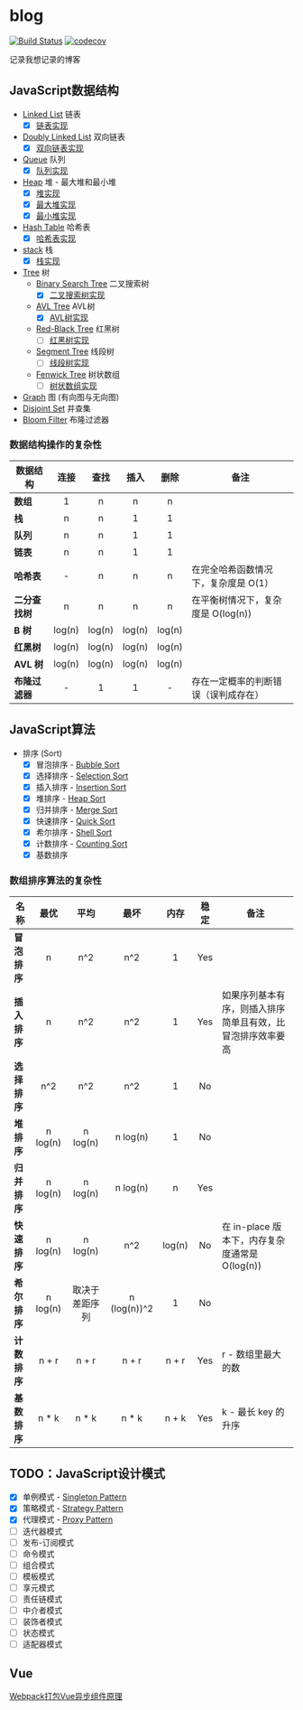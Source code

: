 # blog

[![Build Status](https://travis-ci.org/scottjeremy/blog.svg?branch=master)](https://travis-ci.org/scottjeremy/blog)
[![codecov](https://codecov.io/gh/scottjeremy/blog/branch/master/graph/badge.svg)](https://codecov.io/gh/scottjeremy/blog)

记录我想记录的博客

## JavaScript数据结构

- [Linked List](src/data-structures/linked-list) 链表
  - [x] [链表实现](src/data-structures/linked-list/LinkedList.js)
- [Doubly Linked List](src/data-structures/linked-list#双向链表) 双向链表
  - [x] [双向链表实现](src/data-structures/doubly-linked-list/DoublyLinkedList.js)
- [Queue](src/data-structures/queue) 队列
  - [x] [队列实现](src/data-structures/queue/Queue.js)
- [Heap](src/data-structures/heap) 堆 - 最大堆和最小堆
  - [x] [堆实现](src/data-structures/heap/Heap.js)
  - [x] [最大堆实现](src/data-structures/heap/MaxHeap.js)
  - [x] [最小堆实现](src/data-structures/heap/MinHeap.js)
- [Hash Table](src/data-structures/hash-table) 哈希表
  - [x] [哈希表实现](src/data-structures/hash-table/HashTable.js)
- [stack](src/data-structures/stack) 栈
  - [x] [栈实现](src/data-structures/stack/Stack.js)
- [Tree](src/data-structures/tree) 树
  - [Binary Search Tree](src/data-structures/tree/binary-search-tree) 二叉搜索树
    - [x] [二叉搜索树实现](src/data-structures/tree/binary-search-tree/BinarySearchTree.js)
  - [AVL Tree](src/data-structures/tree/avl-tree) AVL树
    - [x] [AVL树实现](src/data-structures/tree/avl-tree/AvlTree.js)
  - [Red-Black Tree](src/data-structures/tree/avl-tree) 红黑树
    - [ ] [红黑树实现](src/data-structures/tree/binary-search-tree)
  - [Segment Tree](src/data-structures/tree/avl-tree) 线段树
    - [ ] [线段树实现](src/data-structures/tree/binary-search-tree)
  - [Fenwick Tree](src/data-structures/tree/avl-tree) 树状数组
    - [ ] [树状数组实现](src/data-structures/tree/binary-search-tree)
- [Graph](src/data-structures/graph) 图 (有向图与无向图)
- [Disjoint Set](src/data-structures/tree) 并查集
- [Bloom Filter](src/data-structures/tree) 布隆过滤器

### 数据结构操作的复杂性

| 数据结构       |  连接  |  查找  |  插入  |  删除  | 备注                                 |
| -------------- | :----: | :----: | :----: | :----: | ------------------------------------ |
| **数组**       |   1    |   n    |   n    |   n    |                                      |
| **栈**         |   n    |   n    |   1    |   1    |                                      |
| **队列**       |   n    |   n    |   1    |   1    |                                      |
| **链表**       |   n    |   n    |   1    |   1    |                                      |
| **哈希表**     |   -    |   n    |   n    |   n    | 在完全哈希函数情况下，复杂度是 O(1） |
| **二分查找树** |   n    |   n    |   n    |   n    | 在平衡树情况下，复杂度是 O(log(n))   |
| **B 树**       | log(n) | log(n) | log(n) | log(n) |                                      |
| **红黑树**     | log(n) | log(n) | log(n) | log(n) |                                      |
| **AVL 树**     | log(n) | log(n) | log(n) | log(n) |                                      |
| **布隆过滤器** |   -    |   1    |   1    |   -    | 存在一定概率的判断错误（误判成存在） |

## JavaScript算法

- 排序 (Sort)
  - [x] 冒泡排序 - [Bubble Sort](src/algorithms/sorting/bubble-sort)
  - [x] 选择排序 - [Selection Sort](src/algorithms/sorting/selection-sort)
  - [x] 插入排序 - [Insertion Sort](src/algorithms/sorting/insertion-sort)
  - [x] 堆排序 - [Heap Sort](src/algorithms/sorting/heap-sort)
  - [x] 归并排序 - [Merge Sort](src/algorithms/sorting/merge-sort)
  - [x] 快速排序 - [Quick Sort](src/algorithms/sorting/quick-sort)
  - [x] 希尔排序 - [Shell Sort](src/algorithms/sorting/shell-sort)
  - [x] 计数排序 - [Counting Sort](src/algorithms/sorting/counting-sort)
  - [x] 基数排序

### 数组排序算法的复杂性

| 名称         |   最优   |      平均      |     最坏     |  内存  | 稳定  | 备注                                                       |
| ------------ | :------: | :------------: | :----------: | :----: | :---: | ---------------------------------------------------------- |
| **冒泡排序** |    n     |      n^2       |     n^2      |   1    |  Yes  |                                                            |
| **插入排序** |    n     |      n^2       |     n^2      |   1    |  Yes  | 如果序列基本有序，则插入排序简单且有效，比冒泡排序效率要高 |
| **选择排序** |   n^2    |      n^2       |     n^2      |   1    |  No   |                                                            |
| **堆排序**   | n log(n) |    n log(n)    |   n log(n)   |   1    |  No   |                                                            |
| **归并排序** | n log(n) |    n log(n)    |   n log(n)   |   n    |  Yes  |                                                            |
| **快速排序** | n log(n) |    n log(n)    |     n^2      | log(n) |  No   | 在 in-place 版本下，内存复杂度通常是 O(log(n))             |
| **希尔排序** | n log(n) | 取决于差距序列 | n (log(n))^2 |   1    |  No   |                                                            |
| **计数排序** |  n + r   |     n + r      |    n + r     | n + r  |  Yes  | r - 数组里最大的数                                         |
| **基数排序** |  n * k   |     n * k      |    n * k     | n + k  |  Yes  | k - 最长 key 的升序                                        |

## TODO：JavaScript设计模式

- [x] 单例模式 - [Singleton Pattern](src/design-pattern/SingletonPattern)
- [x] 策略模式 - [Strategy Pattern](src/design-pattern/StrategyPattern)
- [x] 代理模式 - [Proxy Pattern](src/design-pattern/ProxyPattern/README.md)
- [ ] 迭代器模式
- [ ] 发布-订阅模式
- [ ] 命令模式
- [ ] 组合模式
- [ ] 模板模式
- [ ] 享元模式
- [ ] 责任链模式
- [ ] 中介者模式
- [ ] 装饰者模式
- [ ] 状态模式
- [ ] 适配器模式

## Vue

[Webpack打包Vue异步组件原理](src/vue/分析Webpack打包Vue异步组件.md)
